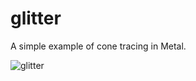 # glitter
A simple example of cone tracing in Metal.

![glitter](https://user-images.githubusercontent.com/641197/96296223-c8ed1a80-0fa3-11eb-869b-c5d233c24c81.png)
